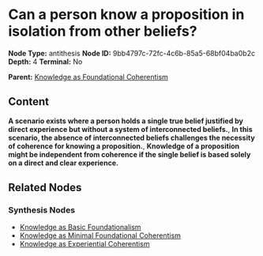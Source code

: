 # Can a person know a proposition in isolation from other beliefs?

**Node Type:** antithesis
**Node ID:** 9bb4797c-72fc-4c6b-85a5-68bf04ba0b2c
**Depth:** 4
**Terminal:** No

**Parent:** [Knowledge as Foundational Coherentism](knowledge-as-foundational-coherentism-synthesis-ea9ca626-3895-49a6-97c9-d025b68fff78.md)

## Content

**A scenario exists where a person holds a single true belief justified by direct experience but without a system of interconnected beliefs.**, **In this scenario, the absence of interconnected beliefs challenges the necessity of coherence for knowing a proposition.**, **Knowledge of a proposition might be independent from coherence if the single belief is based solely on a direct and clear experience.**

## Related Nodes

### Synthesis Nodes

- [Knowledge as Basic Foundationalism](knowledge-as-basic-foundationalism-synthesis-5990301b-bafd-4850-8533-d09ea89cfdb6.md)
- [Knowledge as Minimal Foundational Coherentism](knowledge-as-minimal-foundational-coherentism-synthesis-28c2f9ff-53e8-49af-98b1-cebbb5fba87f.md)
- [Knowledge as Experiential Coherentism](knowledge-as-experiential-coherentism-synthesis-9f36700a-abc6-4c1b-a609-fb8e8125774f.md)
